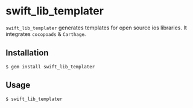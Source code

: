# swift_lib_templater

`swift_lib_templater` generates templates for open source ios libraries. It integrates `cocopoads` & `Carthage`.

## Installation

    $ gem install swift_lib_templater

## Usage

    $ swift_lib_templater
